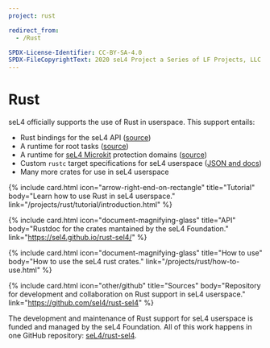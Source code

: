 ```yaml
---
project: rust

redirect_from:
  - /Rust

SPDX-License-Identifier: CC-BY-SA-4.0
SPDX-FileCopyrightText: 2020 seL4 Project a Series of LF Projects, LLC.
---
```


# Rust

seL4 officially supports the use of Rust in userspace. This support entails:

- Rust bindings for the seL4 API ([source](https://github.com/seL4/rust-sel4/tree/main/crates/sel4))
- A runtime for root tasks ([source](https://github.com/seL4/rust-sel4/tree/main/crates/sel4-root-task))
- A runtime for [seL4 Microkit](../microkit) protection domains
  ([source](https://github.com/seL4/rust-sel4/tree/main/crates/sel4-microkit))
- Custom `rustc` target specifications for seL4 userspace ([JSON and docs](https://github.com/seL4/rust-sel4/tree/main/support/targets#readme))
- Many more crates for use in seL4 userspace

<div class="grid grid-cols-1 md:grid-cols-2 gap-y-24 gap-x-12 md:gap-x-20 px-10 py-8 md:py-12 not-prose">

  {% include card.html
     icon="arrow-right-end-on-rectangle"
     title="Tutorial"
     body="Learn how to use Rust in seL4 userspace."
     link="/projects/rust/tutorial/introduction.html"
  %}

  {% include card.html
     icon="document-magnifying-glass"
     title="API"
     body="Rustdoc for the crates mantained by the seL4 Foundation."
     link="https://sel4.github.io/rust-sel4/"
  %}

  {% include card.html
     icon="document-magnifying-glass"
     title="How to use"
     body="How to use the seL4 rust crates."
     link="/projects/rust/how-to-use.html"
  %}

  {% include card.html
     icon="other/github"
     title="Sources"
     body="Repository for development and collaboration on Rust support in seL4 userspace."
     link="https://github.com/sel4/rust-sel4"
  %}

</div>

The development and maintenance of Rust support for seL4 userspace is funded and
managed by the seL4 Foundation. All of this work happens in one GitHub
repository: [seL4/rust-sel4](https://github.com/sel4/rust-sel4).
